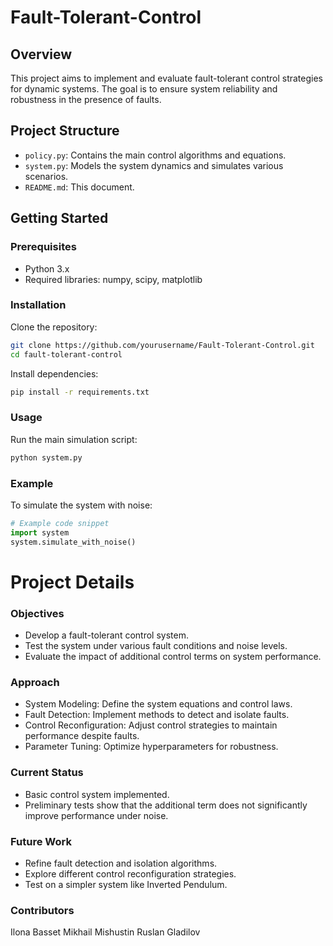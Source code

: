 # Fault-Tolerant-Control

## Overview
This project aims to implement and evaluate fault-tolerant control strategies for dynamic systems. The goal is to ensure system reliability and robustness in the presence of faults.

## Project Structure

- `policy.py`: Contains the main control algorithms and equations.
- `system.py`: Models the system dynamics and simulates various scenarios.
- `README.md`: This document.

## Getting Started

### Prerequisites
- Python 3.x
- Required libraries: numpy, scipy, matplotlib

### Installation
Clone the repository:
```bash
git clone https://github.com/yourusername/Fault-Tolerant-Control.git
cd fault-tolerant-control
```

Install dependencies:
```bash
pip install -r requirements.txt
```

### Usage
Run the main simulation script:
```bash
python system.py
```

### Example
To simulate the system with noise:
```python
# Example code snippet
import system
system.simulate_with_noise()
```

# Project Details
### Objectives
- Develop a fault-tolerant control system.
- Test the system under various fault conditions and noise levels.
- Evaluate the impact of additional control terms on system performance.
  
### Approach
- System Modeling: Define the system equations and control laws.
- Fault Detection: Implement methods to detect and isolate faults.
- Control Reconfiguration: Adjust control strategies to maintain performance despite faults.
- Parameter Tuning: Optimize hyperparameters for robustness.

### Current Status
- Basic control system implemented.
- Preliminary tests show that the additional term does not significantly improve performance under noise.
  
### Future Work
- Refine fault detection and isolation algorithms.
- Explore different control reconfiguration strategies.
- Test on a simpler system like Inverted Pendulum.
  
### Contributors
Ilona Basset
Mikhail Mishustin
Ruslan Gladilov
